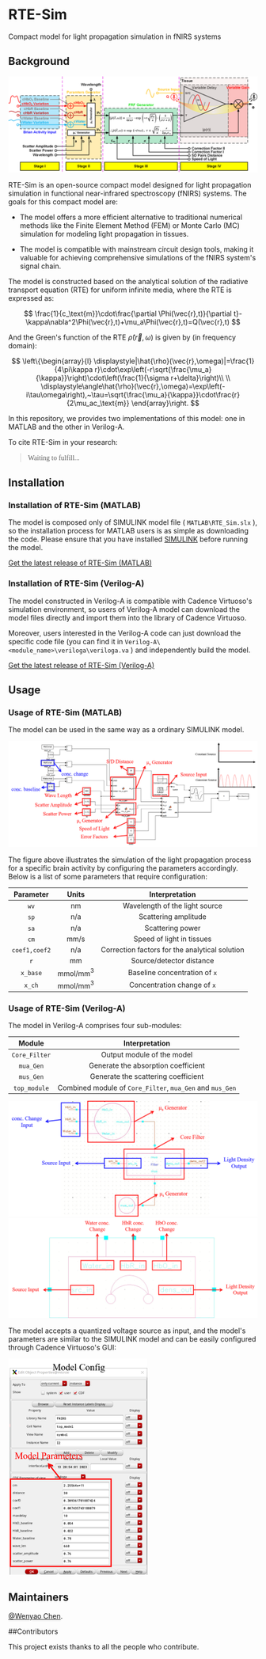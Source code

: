 # RTE-Sim

Compact model for light propagation simulation in fNIRS systems

## Background



<img src="https://raw.githubusercontent.com/posvirus/Image_storage/main/img/202307231550517.png" alt="model"  />

RTE-Sim is an open-source compact model designed for light propagation simulation in functional near-infrared spectroscopy (fNIRS) systems. The goals for this compact model are:

- The model offers a more efficient alternative to traditional numerical methods like the Finite Element Method (FEM) or Monte Carlo (MC) simulation for modeling light propagation in tissues. 

- The model is compatible with mainstream circuit design tools, making it valuable for achieving comprehensive simulations of the fNIRS system's signal chain.

The model is constructed based on the analytical solution of the radiative transport equation (RTE) for uniform infinite media, where the RTE is expressed as: 

$$
\frac{1}{c_\text{m}}\cdot\frac{\partial \Phi(\vec{r},t)}{\partial t}-\kappa\nabla^2\Phi(\vec{r},t)+\mu_a\Phi(\vec{r},t)=Q(\vec{r},t)
$$

And the Green's function of the RTE $\hat{\rho}(\vec{r},\omega)$ is given by (in frequency domain):

$$
\left\{\begin{array}{l}
\displaystyle|\hat{\rho}(\vec{r},\omega)|=\frac{1}{4\pi\kappa r}\cdot\exp\left(-r\sqrt{\frac{\mu_a}{\kappa}}\right)\cdot\left(\frac{1}{\sigma r+\delta}\right)\\
\\
\displaystyle\angle\hat{\rho}(\vec{r},\omega)=\exp\left(-i\tau\omega\right),~\tau=\sqrt{\frac{\mu_a}{\kappa}}\cdot\frac{r}{2\mu_ac_\text{m}}
\end{array}\right.
$$

In this repository, we provides two implementations of this model: one in MATLAB and the other in Verilog-A.

To cite RTE-Sim in your research:

> <font face="Times New Roman" >Waiting to fulfill...</font>

## Installation

### Installation of RTE-Sim (MATLAB)

The model is composed only of SIMULINK model file ( `MATLAB\RTE_Sim.slx` ), so the installation process for MATLAB users is as simple as downloading the code. Please ensure that you have installed [SIMULINK](https://ww2.mathworks.cn/products/simulink.html) before running the model.

[Get the latest release of RTE-Sim (MATLAB)]()

### Installation of RTE-Sim (Verilog-A)

The model constructed in Verilog-A is compatible with Cadence Virtuoso's simulation environment, so users of Verilog-A model can download the model files directly and import them into the library of Cadence Virtuoso.

Moreover, users interested in the Verilog-A code can just download the specific code file (you can find it in `Verilog-A\<module_name>\veriloga\veriloga.va` ) and independently build the model.

[Get the latest release of RTE-Sim (Verilog-A)]()

## Usage

### Usage of RTE-Sim (MATLAB)

The model can be used in the same way as a ordinary SIMULINK model.

![图片1](https://raw.githubusercontent.com/posvirus/Image_storage/main/img/202307232049989.png)

The figure above illustrates the simulation of the light propagation process for a specific brain activity by configuring the parameters accordingly. Below is a list of some parameters that require configuration:

|   Parameter   |     Units     |                 Interpretation                 |
| :-----------: | :-----------: | :--------------------------------------------: |
|     `wv`      |      nm       |         Wavelength of the light source         |
|     `sp`      |      n/a      |              Scattering amplitude              |
|     `sa`      |      n/a      |                Scattering power                |
|     `cm`      |     mm/s      |           Speed of light in tissues            |
| `coef1,coef2` |      n/a      | Correction factors for the analytical solution |
|      `r`      |      mm       |            Source/detector distance            |
|   `x_base`    | mmol/mm$^{3}$ |         Baseline concentration of `x`          |
|    `x_ch`     | mmol/mm$^{3}$ |          Concentration change of `x`           |

### Usage of RTE-Sim (Verilog-A)

The model in Verilog-A comprises four sub-modules:

|    Module     |                      Interpretation                       |
| :-----------: | :-------------------------------------------------------: |
| `Core_Filter` |                Output module of the model                 |
|   `mua_Gen`   |            Generate the absorption coefficient            |
|   `mus_Gen`   |            Generate the scattering coefficient            |
| `top_module`  | Combined module of `Core_Filter`, `mua_Gen` and `mus_Gen` |

<img src="https://raw.githubusercontent.com/posvirus/Image_storage/main/img/202307232155243.png" alt="图片2" style="zoom:50%;" />

<img src="https://raw.githubusercontent.com/posvirus/Image_storage/main/img/202307232155408.png" alt="图片3" style="zoom:50%;" />

The model accepts a quantized voltage source as input, and the model's parameters are similar to the SIMULINK model and can be easily configured through Cadence Virtuoso's GUI:

<img src="https://raw.githubusercontent.com/posvirus/Image_storage/main/img/202307232217351.png" alt="图片4" style="zoom: 50%;" />

## Maintainers

[@Wenyao Chen](https://github.com/posvirus).

##Contributors

This project exists thanks to all the people who contribute.

